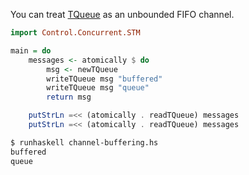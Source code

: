 You can treat [TQueue](http://hackage.haskell.org/package/stm/docs/Control-Concurrent-STM-TQueue.html) as an unbounded FIFO channel.

```haskell
import Control.Concurrent.STM

main = do
    messages <- atomically $ do
        msg <- newTQueue
        writeTQueue msg "buffered"
        writeTQueue msg "queue"
        return msg

    putStrLn =<< (atomically . readTQueue) messages
    putStrLn =<< (atomically . readTQueue) messages
```

```bash
$ runhaskell channel-buffering.hs
buffered
queue
```

